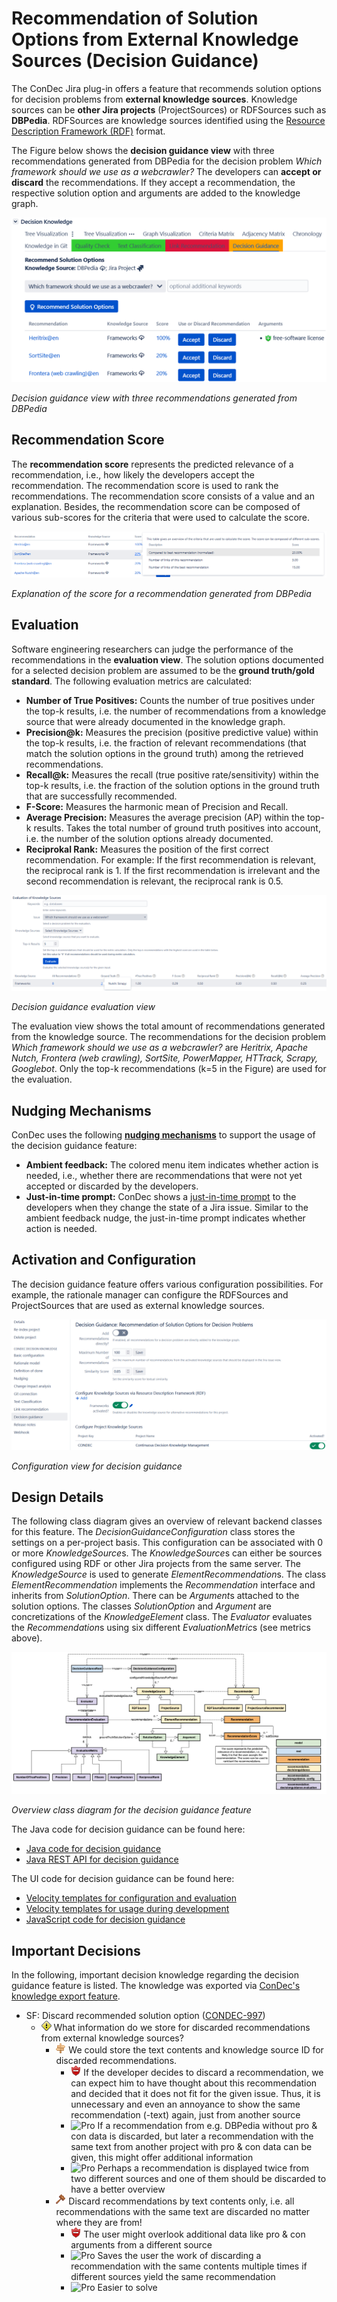 # Recommendation of Solution Options from External Knowledge Sources (Decision Guidance)

The ConDec Jira plug-in offers a feature that recommends solution options for decision problems from **external knowledge sources**.
Knowledge sources can be **other Jira projects** (ProjectSources) or RDFSources such as **DBPedia**. 
RDFSources are knowledge sources identified using the [Resource Description Framework (RDF)](https://en.wikipedia.org/wiki/Resource_Description_Framework) format.

The Figure below shows the **decision guidance view** with three recommendations generated from DBPedia 
for the decision problem *Which framework should we use as a webcrawler?*
The developers can **accept or discard** the recommendations.
If they accept a recommendation, the respective solution option and arguments are added to the knowledge graph.

![Decision guidance view with three recommendations generated from DBPedia](../screenshots/decision_guidance_webcrawler.png)

*Decision guidance view with three recommendations generated from DBPedia*

## Recommendation Score
The **recommendation score** represents the predicted relevance of a recommendation, i.e., how likely the developers accept the recommendation.
The recommendation score is used to rank the recommendations.
The recommendation score consists of a value and an explanation. 
Besides, the recommendation score can be composed of various sub-scores for the criteria that were used to calculate the score.

![Explanation of the score for a recommendation generated from DBPedia](../screenshots/decision_guidance_recommendation_score.png)

*Explanation of the score for a recommendation generated from DBPedia*

## Evaluation
Software engineering researchers can judge the performance of the recommendations in the **evaluation view**.
The solution options documented for a selected decision problem are assumed to be the **ground truth/gold standard**.
The following evaluation metrics are calculated:

- **Number of True Positives:** Counts the number of true positives under the top-k results, 
i.e. the number of recommendations from a knowledge source that were already documented in the knowledge graph.
- **Precision@k:** Measures the precision (positive predictive value) within the top-k results, 
i.e. the fraction of relevant recommendations (that match the solution options in the ground truth) among the retrieved recommendations.
- **Recall@k:** Measures the recall (true positive rate/sensitivity) within the top-k results, 
i.e. the fraction of the solution options in the ground truth that are successfully recommended.
- **F-Score:** Measures the harmonic mean of Precision and Recall.
- **Average Precision:** Measures the average precision (AP) within the top-k results. 
Takes the total number of ground truth positives into account, i.e. the number of the solution options already documented.
- **Reciprokal Rank:** Measures the position of the first correct recommendation. 
For example: If the first recommendation is relevant, the reciprocal rank is 1. 
If the first recommendation is irrelevant and the second recommendation is relevant, the reciprocal rank is 0.5.

![Decision guidance evaluation view](../screenshots/decision_guidance_evaluation.png)

*Decision guidance evaluation view*

The evaluation view shows the total amount of recommendations generated from the knowledge source.
The recommendations for the decision problem *Which framework should we use as a webcrawler?* are
*Heritrix, Apache Nutch, Frontera (web crawling), SortSite, PowerMapper, HTTrack, Scrapy, Googlebot*.
Only the top-k recommendations (k=5 in the Figure) are used for the evaluation.

## Nudging Mechanisms
ConDec uses the following **[nudging mechanisms](nudging.md)** to support the usage of the decision guidance feature:

- **Ambient feedback:** The colored menu item indicates whether action is needed, i.e., 
whether there are recommendations that were not yet accepted or discarded by the developers.
- **Just-in-time prompt:** ConDec shows a [just-in-time prompt](../screenshots/nudging_prompt.png) to the developers when they change the state of a Jira issue.
Similar to the ambient feedback nudge, the just-in-time prompt indicates whether action is needed.

## Activation and Configuration
The decision guidance feature offers various configuration possibilities.
For example, the rationale manager can configure the RDFSources and ProjectSources that are used as external knowledge sources.

![Configuration view for decision guidance](../screenshots/config_decision_guidance.png)

*Configuration view for decision guidance*

## Design Details
The following class diagram gives an overview of relevant backend classes for this feature.
The *DecisionGuidanceConfiguration* class stores the settings on a per-project basis. 
This configuration can be associated with 0 or more *KnowledgeSource*s. 
The *KnowledgeSource*s can either be sources configured using RDF or other Jira projects from the same server. 
The *KnowledgeSource* is used to generate *ElementRecommendation*s.
The class *ElementRecommendation* implements the *Recommendation* interface and inherits from *SolutionOption*. 
There can be *Argument*s attached to the solution options. 
The classes *SolutionOption* and *Argument* are concretizations of the *KnowledgeElement* class.
The *Evaluator* evaluates the *Recommendation*s using six different *EvaluationMetric*s (see metrics above).

![Overview class diagram](../diagrams/class_diagram_decision_guidance.png)

*Overview class diagram for the decision guidance feature*

The Java code for decision guidance can be found here:

- [Java code for decision guidance](../../src/main/java/de/uhd/ifi/se/decision/management/jira/recommendation/decisionguidance)
- [Java REST API for decision guidance](../../src/main/java/de/uhd/ifi/se/decision/management/jira/rest/DecisionGuidanceRest.java)

The UI code for decision guidance can be found here:

- [Velocity templates for configuration and evaluation](../../src/main/resources/templates/settings/decisionguidance)
- [Velocity templates for usage during development](../../src/main/resources/templates/tabs/recommendation)
- [JavaScript code for decision guidance](../../src/main/resources/js/recommendation)

## Important Decisions
In the following, important decision knowledge regarding the decision guidance feature is listed.
The knowledge was exported via [ConDec's knowledge export feature](knowledge-export.md).

- SF: Discard recommended solution option ([CONDEC-997](https://jira-se.ifi.uni-heidelberg.de/browse/CONDEC-997))
	- ![Issue](../../src/main/resources/images/issue.png) What information do we store for discarded recommendations from external knowledge sources?
		- ![Alternative](../../src/main/resources/images/alternative.png) We could store the text contents and knowledge source ID for discarded recommendations.
			- ![Con](../../src/main/resources/images/argument_con.png) If the developer decides to discard a recommendation, we can expect him to have thought about this recommendation and decided that it does not fit for the given issue. Thus, it is unnecessary and even an annoyance to show the same recommendation (-text) again, just from another source
			- ![Pro](../../src/main/resources/images/argument_pro.png) If a recommendation from e.g. DBPedia without pro & con data is discarded, but later a recommendation with the same text from another project with pro & con data can be given, this might offer additional information
			- ![Pro](../../src/main/resources/images/argument_pro.png) Perhaps a recommendation is displayed twice from two different sources and one of them should be discarded to have a better overview
		- ![Decision](../../src/main/resources/images/decision.png) Discard recommendations by text contents only, i.e. all recommendations with the same text are discarded no matter where they are from!
			- ![Con](../../src/main/resources/images/argument_con.png) The user might overlook additional data like pro & con arguments from a different source
			- ![Pro](../../src/main/resources/images/argument_pro.png) Saves the user the work of discarding a recommendation with the same contents multiple times if different sources yield the same recommendation
			- ![Pro](../../src/main/resources/images/argument_pro.png) Easier to solve